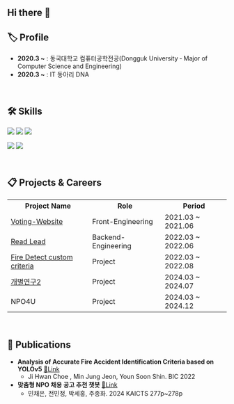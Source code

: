 ## Hi there 👋

## 🏷️ Profile</h2>
<ul align="left">
  <li><strong>2020.3 ~</strong> : 동국대학교 컴퓨터공학전공(Dongguk University ‐ Major of Computer Science and Engineering)</li>
  <li><strong>2020.3 ~</strong> : IT 동아리 DNA</li>
</ul>
<br>

## 🛠️ Skills
<p>
  <img src="https://img.shields.io/badge/python-3776AB?style=for-the-badge&logo=python&logoColor=white"/>
  <img src="https://img.shields.io/badge/C-A8B9CC?style=for-the-badge&logo=C&logoColor=white"/>
  <img src="https://img.shields.io/badge/-C++-blue?style=for-the-badge&logo=cplusplus"/>
</p>
<p>
  <img src="https://img.shields.io/badge/Node.js-43853D?style=for-the-badge&logo=node.js&logoColor=white"/>
  <img src="https://img.shields.io/badge/PyTorch-EE4C2C?style=for-the-badge&logo=PyTorch&logoColor=white"/>
</p>
<br>

## 📋 Projects & Careers
<table>
  <tr>
    <th>Project Name</th>
    <th>Role</th>
    <th>Period</th>
  </tr>
  <tr>
    <td><a href="https://github.com/ranief87/Voting-Website">Voting-Website</a></td>
    <td>Front-Engineering</td>
    <td>2021.03 ~ 2021.06</td>
  </tr>
  <tr>
    <td><a href="https://github.com/ranief87/2022-01-OSSP1-NoHongchulRed-1">Read Lead</a></td>
    <td>Backend-Engineering</td>
    <td>2022.03 ~ 2022.06</td>
 </tr>
  <tr>
    <!--<td><a href="https://github.com/Choe-Ji-Hwan/Fire_Detect_Custom_Yolov5"></a>foryolo</td>-->
    <td><a href="https://github.com/ranief87/2022_01_ICD_Fire_Dectect_yolov5">Fire Detect custom criteria</a></td>
    <td>Project</td>
    <td>2022.03 ~ 2022.08</td>
  </tr>
  <tr>
    <td><a href="https://github.com/ranief87/pytorch_train">개별연구2</a></td>
    <td>Project</td>
    <td>2024.03 ~ 2024.07</td>
  </tr>
  <tr>
    <td><a href=""></a>NPO4U</td>
    <td>Project</td>
    <td>2024.03 ~ 2024.12</td>
  </tr>
</table>
<br>

## 📝 Publications
- **Analysis of Accurate Fire Accident Identification Criteria based on YOLOv5** [🔗Link](https://docs.google.com/document/d/1XAXbhC76-SutjbGA4FPW8TVx8qHMwddm/edit?usp=drive_link&ouid=108838485704420908665&rtpof=true&sd=true)
  - Ji Hwan Choe , Min Jung Jeon, Youn Soon Shin. BIC 2022
- **맞춤형 NPO 채용 공고 추천 챗봇** [🔗Link](https://drive.google.com/file/d/1US2h4u3LVxKP-Om9hlhIGjUee8a_ZSQj/view?usp=drive_link)
  - 민채은, 전민정, 박세홍, 주종화. 2024 KAICTS 277p~278p
